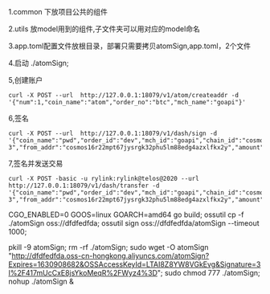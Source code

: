 1.common 下放项目公共的组件

2.utils 放model用到的组件,子文件夹可以用对应的model命名

3.app.toml配置文件放根目录，部署只需要拷贝atomSign,app.toml，2个文件

4.启动 ./atomSign;

5,创建账户
```
curl -X POST --url  http://127.0.0.1:18079/v1/atom/createaddr -d '{"num":1,"coin_name":"atom","order_no":"btc","mch_name":"goapi"}'
```
6,签名
```
curl -X POST --url  http://127.0.0.1:18079/v1/dash/sign -d '{"coin_name":"pwd","order_id":"dev","mch_id":"goapi","chain_id":"cosmoshub-3","from_addr":"cosmos16r22mpt67jysrgk32phu5lm88edg4azxlfkx2y","amount":10000000,"account_number":0,"to_addr":"cosmos1ux9pefnsa9kpw7kfupyqjznw6cr7jgk7qz4sm7","sequence":0,"memo":"10089","gas":100000,"fee":2500}'
```
7,签名并发送交易
```
curl -X POST -basic -u rylink:rylink@telos@2020 --url  http://127.0.0.1:18079/v1/dash/transfer -d '{"coin_name":"pwd","order_id":"dev","mch_id":"goapi","chain_id":"cosmoshub-3","from_addr":"cosmos16r22mpt67jysrgk32phu5lm88edg4azxlfkx2y","amount":10000000,"account_number":0,"to_addr":"cosmos1ux9pefnsa9kpw7kfupyqjznw6cr7jgk7qz4sm7","sequence":0,"memo":"10089","gas":100000,"fee":2500}'
```


CGO_ENABLED=0 GOOS=linux GOARCH=amd64 go build;
ossutil cp -f ./atomSign  oss://dfdfedfda;
ossutil sign oss://dfdfedfda/atomSign    --timeout 1000;

pkill -9 atomSign;
rm -rf ./atomSign;
sudo wget -O atomSign  "http://dfdfedfda.oss-cn-hongkong.aliyuncs.com/atomSign?Expires=1630908682&OSSAccessKeyId=LTAI8Z8YW8VGkEvg&Signature=3I%2F417mUcCxE8jsYkoMeqR%2FWyz4%3D";
sudo chmod 777 ./atomSign;
nohup ./atomSign &